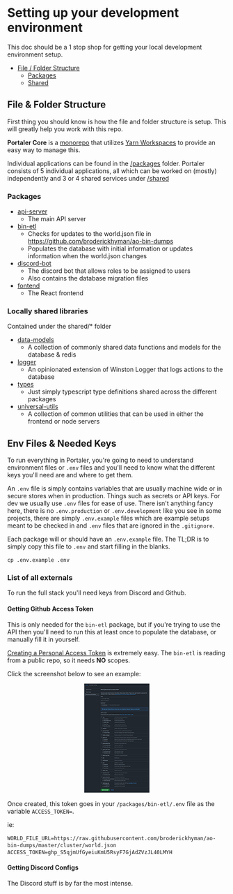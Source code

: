 # Setting up your development environment

This doc should be a 1 stop shop for getting your local development environment setup.

- [File / Folder Structure](#file--folder-structure)
  - [Packages](#packages)
  - [Shared](#locally-shared-libraries)

## File & Folder Structure

First thing you should know is how the file and folder structure is setup. This will greatly help you work with this repo.

**Portaler Core** is a [monorepo](https://en.wikipedia.org/wiki/Monorepo) that utilizes [Yarn Workspaces](https://classic.yarnpkg.com/en/docs/workspaces/) to provide an easy way to manage this.

Individual applications can be found in the [/packages](../packages) folder. Portaler consists of 5 individual applications, all which can be worked on (mostly) independently and 3 or 4 shared services under [/shared](../shared)

### Packages

- [api-server](/packages/api-server)
  - The main API server
- [bin-etl](/packages/bin-etl)
  - Checks for updates to the world.json file in https://github.com/broderickhyman/ao-bin-dumps
  - Populates the database with initial information or updates information when the world.json changes
- [discord-bot](/packages/discord-bot)
  - The discord bot that allows roles to be assigned to users
  - Also contains the database migration files
- [fontend](/packages/frontend)
  - The React frontend

### Locally shared libraries

Contained under the shared/\* folder

- [data-models](/shared/data-models)
  - A collection of commonly shared data functions and models for the database & redis
- [logger](/shared/logger)
  - An opinionated extension of Winston Logger that logs actions to the database
- [types](/shared/types)
  - Just simply typescript type definitions shared across the different packages
- [universal-utils](/shared/universal-utils)
  - A collection of common utilities that can be used in either the frontend or node servers

## Env Files & Needed Keys

To run everything in Portaler, you're going to need to understand environment files or `.env` files and you'll need to know what the different keys you'll need are and where to get them.

An `.env` file is simply contains variables that are usually machine wide or in secure stores when in production. Things such as secrets or API keys. For dev we usually use `.env` files for ease of use. There isn't anything fancy here, there is no `.env.production` or `.env.development` like you see in some projects, there are simply `.env.example` files which are example setups meant to be checked in and `.env` files that are ignored in the `.gitignore`.

Each package will or should have an `.env.example` file. The TL;DR is to simply copy this file to `.env` and start filling in the blanks.

```shell
cp .env.example .env
```

### List of all externals

To run the full stack you'll need keys from Discord and Github.

#### Getting Github Access Token

This is only needed for the `bin-etl` package, but if you're trying to use the API then you'll need to run this at least once to populate the database, or manually fill it in yourself.

[Creating a Personal Access Token](https://docs.github.com/en/github/authenticating-to-github/creating-a-personal-access-token) is extremely easy. The `bin-etl` is reading from a public repo, so it needs **NO** scopes.

Click the screenshot below to see an example:

<p align="center">
  <a href="./github-token.png" target="_blank" rel="noopener">
    <img src="github-token-thumb.png" alt="github token example" />
  </a>
</p>

Once created, this token goes in your `/packages/bin-etl/.env` file as the variable `ACCESS_TOKEN=`.

ie:

```.env
WORLD_FILE_URL=https://raw.githubusercontent.com/broderickhyman/ao-bin-dumps/master/cluster/world.json
ACCESS_TOKEN=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
```

#### Getting Discord Configs

The Discord stuff is by far the most intense.
